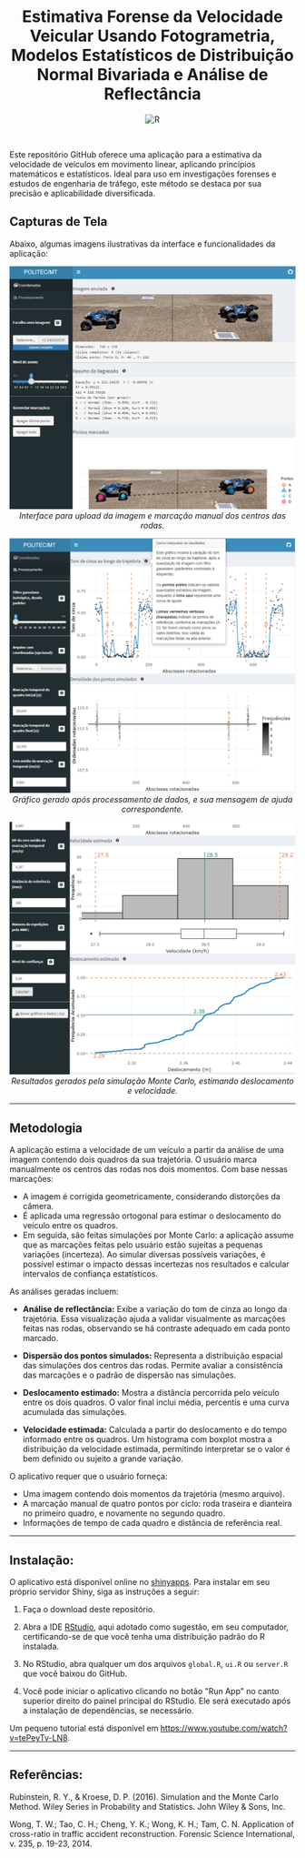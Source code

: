 <h1 align="center">Estimativa Forense da Velocidade Veicular Usando Fotogrametria, Modelos Estatísticos de Distribuição Normal Bivariada e Análise de Reflectância</h1>

<p align="center">
	<img src="https://img.shields.io/badge/R-276DC3.svg?style=default&logo=R&logoColor=white" alt="R">
</p>

<br>

Este repositório GitHub oferece uma aplicação para a estimativa da velocidade de veículos em movimento linear, aplicando princípios matemáticos e estatísticos. Ideal para uso em investigações forenses e estudos de engenharia de tráfego, este método se destaca por sua precisão e aplicabilidade diversificada.

## Capturas de Tela

Abaixo, algumas imagens ilustrativas da interface e funcionalidades da aplicação:

<p align="center">
  <img src="https://github.com/idmusis/fotogrametria/blob/main/man/figures/captura_1.png" alt="Tela inicial do aplicativo" width="600">
  <br>
  <em>Interface para upload da imagem e marcação manual dos centros das rodas.</em>
</p>

<p align="center">
  <img src="https://github.com/idmusis/fotogrametria/blob/main/man/figures/captura_3.png" alt="Gráfico de regressão ortogonal" width="600">
  <br>
  <em>Gráfico gerado após processamento de dados, e sua mensagem de ajuda correspondente.</em>
</p>

<p align="center">
  <img src="https://github.com/idmusis/fotogrametria/blob/main/man/figures/captura_4.png" alt="Gráfico de regressão ortogonal" width="600">
  <br>
  <em>Resultados gerados pela simulação Monte Carlo, estimando deslocamento e velocidade.</em>
</p>

---
## Metodologia

A aplicação estima a velocidade de um veículo a partir da análise de uma imagem contendo dois quadros da sua trajetória. O usuário marca manualmente os centros das rodas nos dois momentos. Com base nessas marcações:

- A imagem é corrigida geometricamente, considerando distorções da câmera.
- É aplicada uma regressão ortogonal para estimar o deslocamento do veículo entre os quadros.
- Em seguida, são feitas simulações por Monte Carlo: a aplicação assume que as marcações feitas pelo usuário estão sujeitas a pequenas variações (incerteza). Ao simular diversas possíveis variações, é possível estimar o impacto dessas incertezas nos resultados e calcular intervalos de confiança estatísticos.

As análises geradas incluem:

- **Análise de reflectância:** Exibe a variação do tom de cinza ao longo da trajetória. Essa visualização ajuda a validar visualmente as marcações feitas nas rodas, observando se há contraste adequado em cada ponto marcado.

- **Dispersão dos pontos simulados:** Representa a distribuição espacial das simulações dos centros das rodas. Permite avaliar a consistência das marcações e o padrão de dispersão nas simulações.

- **Deslocamento estimado:** Mostra a distância percorrida pelo veículo entre os dois quadros. O valor final inclui média, percentis e uma curva acumulada das simulações.

- **Velocidade estimada:** Calculada a partir do deslocamento e do tempo informado entre os quadros. Um histograma com boxplot mostra a distribuição da velocidade estimada, permitindo interpretar se o valor é bem definido ou sujeito a grande variação.

O aplicativo requer que o usuário forneça:
- Uma imagem contendo dois momentos da trajetória (mesmo arquivo).
- A marcação manual de quatro pontos por ciclo: roda traseira e dianteira no primeiro quadro, e novamente no segundo quadro.
- Informações de tempo de cada quadro e distância de referência real.

---

## Instalação:
O aplicativo está disponível online no [shinyapps](https://demusis.shinyapps.io/fotogrametria/). Para instalar em seu próprio servidor Shiny, siga as instruções a seguir:

1. Faça o download deste repositório.

2. Abra a IDE [RStudio](https://posit.co/downloads/), aqui adotado como sugestão, em seu computador, certificando-se de que você tenha uma distribuição padrão do R instalada.

3. No RStudio, abra qualquer um dos arquivos `global.R`, `ui.R` ou `server.R` que você baixou do GitHub.

4. Você pode iniciar o aplicativo clicando no botão "Run App" no canto superior direito do painel principal do RStudio. Ele será executado após a instalação de dependências, se necessário.

Um pequeno tutorial está disponível em https://www.youtube.com/watch?v=tePeyTv-LN8.

---

## Referências:
Rubinstein, R. Y., & Kroese, D. P. (2016). Simulation and the Monte Carlo Method. Wiley Series in Probability and Statistics. John Wiley & Sons, Inc.

Wong, T. W.; Tao, C. H.; Cheng, Y. K.; Wong, K. H.; Tam, C. N. Application of cross-ratio in traffic accident reconstruction. Forensic Science International, v. 235, p. 19-23, 2014.